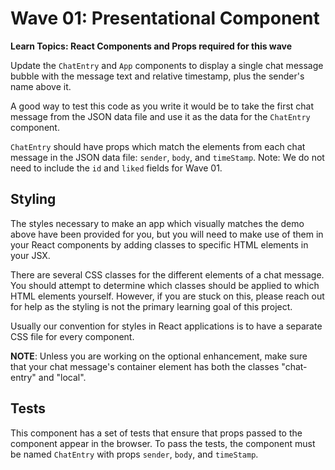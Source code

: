 # Wave 01: Presentational Component

**Learn Topics: React Components and Props required for this wave**

Update the `ChatEntry` and `App` components to display a single chat message bubble with the message text and relative timestamp, plus the sender's name above it.  

A good way to test this code as you write it would be to take the first chat message from the JSON data file and use it as the data for the `ChatEntry` component.

`ChatEntry` should have props which match the elements from each chat message in the JSON data file: `sender`, `body`,  and `timeStamp`. Note: We do not need to include the `id` and `liked` fields for Wave 01.

## Styling

The styles necessary to make an app which visually matches the demo above have been provided for you, but you will need to make use of them in your React components by adding classes to specific HTML elements in your JSX.

There are several CSS classes for the different elements of a chat message. You should attempt to determine which classes should be applied to which HTML elements yourself. However, if you are stuck on this, please reach out for help as the styling is not the primary learning goal of this project.

Usually our convention for styles in React applications is to have a separate CSS file for every component. 

**NOTE**: Unless you are working on the optional enhancement, make sure that your chat message's container element has both the classes "chat-entry" and "local".

## Tests

This component has a set of tests that ensure that props passed to the component appear in the browser. To pass the tests, the component must be named `ChatEntry` with props `sender`, `body`,  and `timeStamp`.
